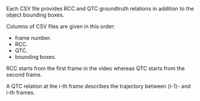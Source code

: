 Each CSV file provides RCC and QTC groundtruth relations in addition to the object bounding boxes.

Columns of CSV files are given in this order:
- frame number.
- RCC.
- QTC.
- bounding boxes.

RCC starts from the first frame in the video whereas QTC starts from the second frame.

A QTC relation at the i-th frame describes the trajectory between (i-1)- and i-th frames.

